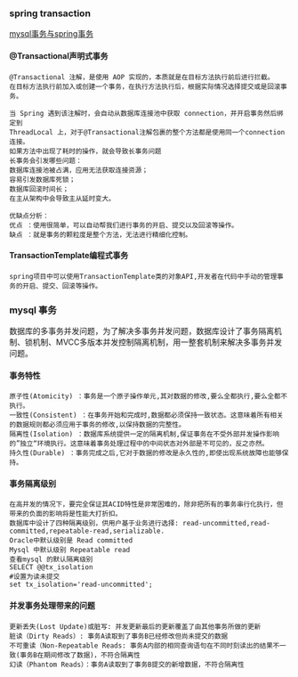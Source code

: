### spring transaction

[mysql事务与spring事务](https://juejin.cn/post/6989900968833843231)

#### @Transactional声明式事务

```
@Transactional 注解，是使用 AOP 实现的，本质就是在目标方法执行前后进行拦截。
在目标方法执行前加入或创建一个事务，在执行方法执行后，根据实际情况选择提交或是回滚事务。

当 Spring 遇到该注解时，会自动从数据库连接池中获取 connection，并开启事务然后绑定到
ThreadLocal 上，对于@Transactional注解包裹的整个方法都是使用同一个connection连接。
如果方法中出现了耗时的操作，就会导致长事务问题
长事务会引发哪些问题：
数据库连接池被占满，应用无法获取连接资源；
容易引发数据库死锁；
数据库回滚时间长；
在主从架构中会导致主从延时变大。

优缺点分析：
优点 ：使用很简单，可以自动帮我们进行事务的开启、提交以及回滚等操作。
缺点 ：就是事务的颗粒度是整个方法，无法进行精细化控制。
```

#### TransactionTemplate编程式事务

``` 
spring项目中可以使用TransactionTemplate类的对象API,开发者在代码中手动的管理事务的开启、提交、回滚等操作。

```

### mysql 事务
数据库的多事务并发问题，为了解决多事务并发问题，数据库设计了事务隔离机制、锁机制、MVCC多版本并发控制隔离机制，用一整套机制来解决多事务并发问题。
#### 事务特性
``` 
原子性(Atomicity) ：事务是一个原子操作单元,其对数据的修改,要么全都执行,要么全都不执行。
一致性(Consistent) ：在事务开始和完成时,数据都必须保持一致状态。这意味着所有相关的数据规则都必须应用于事务的修改,以保持数据的完整性。
隔离性(Isolation) ：数据库系统提供一定的隔离机制,保证事务在不受外部并发操作影响的”独立“环境执行。这意味着事务处理过程中的中间状态对外部是不可见的，反之亦然。
持久性(Durable) ：事务完成之后,它对于数据的修改是永久性的,即使出现系统故障也能够保持。
```

#### 事务隔离级别
```
在高并发的情况下，要完全保证其ACID特性是非常困难的，除非把所有的事务串行化执行，但带来的负面的影响将是性能大打折扣。
数据库中设计了四种隔离级别，供用户基于业务进行选择: read-uncommitted,read-committed,repeatable-read,serializable.
Oracle中默认级别是 Read committed
Mysql 中默认级别 Repeatable read
查看mysql 的默认隔离级别
SELECT @@tx_isolation
#设置为读未提交
set tx_isolation='read-uncommitted'; 

```
#### 并发事务处理带来的问题
``` 
更新丢失(Lost Update)或脏写: 并发更新最后的更新覆盖了由其他事务所做的更新
脏读（Dirty Reads）: 事务A读取到了事务B已经修改但尚未提交的数据
不可重读（Non-Repeatable Reads: 事务A内部的相同查询语句在不同时刻读出的结果不一致(事务B在期间修改了数据)，不符合隔离性
幻读（Phantom Reads）：事务A读取到了事务B提交的新增数据，不符合隔离性
```
